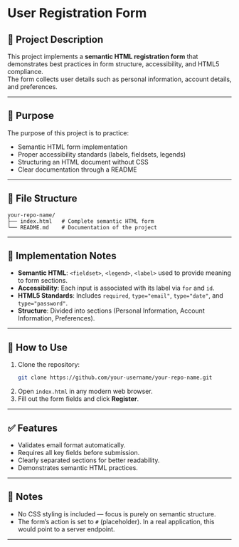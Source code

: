 # User Registration Form

## 📖 Project Description
This project implements a **semantic HTML registration form** that demonstrates best practices in form structure, accessibility, and HTML5 compliance.  
The form collects user details such as personal information, account details, and preferences.

---

## 🎯 Purpose
The purpose of this project is to practice:
- Semantic HTML form implementation
- Proper accessibility standards (labels, fieldsets, legends)
- Structuring an HTML document without CSS
- Clear documentation through a README

---

## 📂 File Structure
```
your-repo-name/
├── index.html   # Complete semantic HTML form
└── README.md    # Documentation of the project
```

---

## 📝 Implementation Notes
- **Semantic HTML**: `<fieldset>`, `<legend>`, `<label>` used to provide meaning to form sections.  
- **Accessibility**: Each input is associated with its label via `for` and `id`.  
- **HTML5 Standards**: Includes `required`, `type="email"`, `type="date"`, and `type="password"`.  
- **Structure**: Divided into sections (Personal Information, Account Information, Preferences).  

---

## 🚀 How to Use
1. Clone the repository:
   ```bash
   git clone https://github.com/your-username/your-repo-name.git
   ```
2. Open `index.html` in any modern web browser.
3. Fill out the form fields and click **Register**.

---

## ✅ Features
- Validates email format automatically.
- Requires all key fields before submission.
- Clearly separated sections for better readability.
- Demonstrates semantic HTML practices.

---

## 📌 Notes
- No CSS styling is included — focus is purely on semantic structure.
- The form’s action is set to `#` (placeholder). In a real application, this would point to a server endpoint.

---

